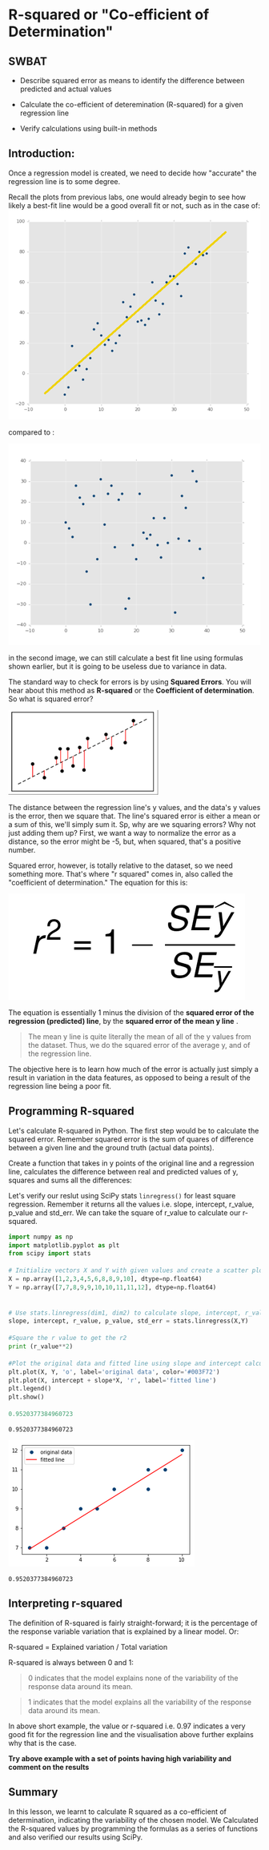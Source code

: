 
# R-squared or "Co-efficient of Determination"

## SWBAT
* Describe squared error as means to identify the difference between predicted and actual values

* Calculate the co-efficient of deteremination (R-squared) for a given regression line

* Verify calculations using built-in methods


## Introduction: 

Once a regression model is created, we need to decide how "accurate" the regression line is to some degree. 

Recall the plots from previous labs, one would already begin to see how likely a best-fit line would be a good overall fit or not, such as in the case of:
![](positive-correlation.png)

compared to :

![](no-correlation.png)

in the second image, we can still calculate a best fit line using formulas shown earlier,  but it is going to be useless due to variance in data.

The standard way to check for errors is by using **Squared Errors**. You will hear about this method as **R-squared** or the **Coefficient of determination**. So what is squared error?

![](sum-sqaures.png)

The distance between the regression line's y values, and the data's y values is the error, then we square that. The line's squared error is either a mean or a sum of this, we'll simply sum it. Sp, why are we squaring errors? Why not just adding them up? First, we want a way to normalize the error as a distance, so the error might be -5, but, when squared, that's a positive number.


Squared error, however, is totally relative to the dataset, so we need something more. That's where "r squared" comes in, also called the "coefficient of determination." The equation for this is:

![](r-squared.png)

The equation is essentially 1 minus the division of the **squared error of the regression (predicted) line**, by the **squared error of the mean y line**
. 
>The mean y line is quite literally the mean of all of the y values from the dataset. Thus, we do the squared error of the average y, and of the regression line. 

The objective here is to learn how much of the error is actually just simply a result in variation in the data features, as opposed to being a result of the regression line being a poor fit.

## Programming R-squared

Let's calculate R-squared in Python. The first step would be to calculate the squared error. Remember squared error is the sum of quares of difference between a given line and the ground truth (actual data points).

Create a function that takes in y points of the original line and a regression line, calculates the difference between real and predicted values of y, squares and sums all the differences:

Let's verify our reslut using SciPy stats `linregress()` for least square regression. Remember it returns all the values i.e. slope, intercept, r_value, p_value and std_err. We can take the square of r_value to calculate our r-squared. 


```python
import numpy as np
import matplotlib.pyplot as plt
from scipy import stats

# Initialize vectors X and Y with given values and create a scatter plot
X = np.array([1,2,3,4,5,6,8,8,9,10], dtype=np.float64)
Y = np.array([7,7,8,9,9,10,10,11,11,12], dtype=np.float64)


# Use stats.linregress(dim1, dim2) to calculate slope, intercept, r_value, p_value, std_err
slope, intercept, r_value, p_value, std_err = stats.linregress(X,Y)

#Square the r value to get the r2
print (r_value**2)

#Plot the original data and fitted line using slope and intercept calculated above
plt.plot(X, Y, 'o', label='original data', color='#003F72')
plt.plot(X, intercept + slope*X, 'r', label='fitted line')
plt.legend()
plt.show()

0.9520377384960723
```

    0.9520377384960723



![png](index_files/index_8_1.png)





    0.9520377384960723



## Interpreting r-squared

The definition of R-squared is fairly straight-forward; it is the percentage of the response variable variation that is explained by a linear model. Or:

R-squared = Explained variation / Total variation

R-squared is always between 0 and 1:

>0 indicates that the model explains none of the variability of the response data around its mean.

>1 indicates that the model explains all the variability of the response data around its mean. 

In above short example, the value or r-squared i.e. 0.97 indicates a very good fit for the regression line and the visualisation above further explains why that is the case. 

**Try above example with a set of points having high variability and comment on the results**

## Summary

In this lesson, we learnt to calculate R squared as a co-efficient of determination, indicating the variability of the chosen model. We Calculated the R-squared values by programming the formulas as a series of functions and also verified our results using SciPy. 
